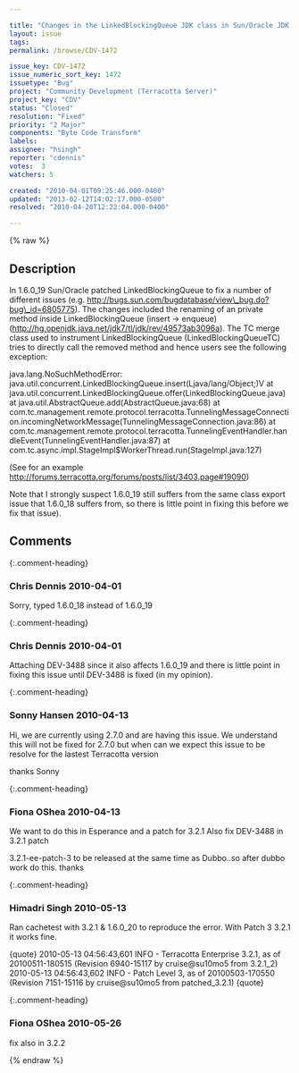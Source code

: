 ```yaml
---

title: "Changes in the LinkedBlockingQueue JDK class in Sun/Oracle JDK 1.6.0_19 break the TC instrumentation"
layout: issue
tags: 
permalink: /browse/CDV-1472

issue_key: CDV-1472
issue_numeric_sort_key: 1472
issuetype: "Bug"
project: "Community Development (Terracotta Server)"
project_key: "CDV"
status: "Closed"
resolution: "Fixed"
priority: "2 Major"
components: "Byte Code Transform"
labels: 
assignee: "hsingh"
reporter: "cdennis"
votes:  3
watchers: 5

created: "2010-04-01T09:25:46.000-0400"
updated: "2013-02-12T14:02:17.000-0500"
resolved: "2010-04-20T12:22:04.000-0400"

---
```




{% raw %}



## Description

<div markdown="1" class="description">

In 1.6.0\_19 Sun/Oracle patched LinkedBlockingQueue to fix a number of different issues (e.g. http://bugs.sun.com/bugdatabase/view\_bug.do?bug\_id=6805775).  The changes included the renaming of an private method inside LinkedBlockingQueue (insert -> enqueue) (http://hg.openjdk.java.net/jdk7/tl/jdk/rev/49573ab3096a).  The TC merge class used to instrument LinkedBlockingQueue (LinkedBlockingQueueTC) tries to directly call the removed method and hence users see the following exception:

java.lang.NoSuchMethodError: java.util.concurrent.LinkedBlockingQueue.insert(Ljava/lang/Object;)V
at java.util.concurrent.LinkedBlockingQueue.offer(LinkedBlockingQueue.java)
at java.util.AbstractQueue.add(AbstractQueue.java:68)
at com.tc.management.remote.protocol.terracotta.TunnelingMessageConnection.incomingNetworkMessage(TunnelingMessageConnection.java:86)
at com.tc.management.remote.protocol.terracotta.TunnelingEventHandler.handleEvent(TunnelingEventHandler.java:87)
at com.tc.async.impl.StageImpl$WorkerThread.run(StageImpl.java:127)

(See for an example http://forums.terracotta.org/forums/posts/list/3403.page#19090)

Note that I strongly suspect 1.6.0\_19 still suffers from the same class export issue that 1.6.0\_18 suffers from, so there is little point in fixing this before we fix that issue).

</div>

## Comments


{:.comment-heading}
### **Chris Dennis** <span class="date">2010-04-01</span>

<div markdown="1" class="comment">

Sorry, typed 1.6.0\_18 instead of 1.6.0\_19

</div>


{:.comment-heading}
### **Chris Dennis** <span class="date">2010-04-01</span>

<div markdown="1" class="comment">

Attaching DEV-3488 since it also affects 1.6.0\_19 and there is little point in fixing this issue until DEV-3488 is fixed (in my opinion).

</div>


{:.comment-heading}
### **Sonny Hansen** <span class="date">2010-04-13</span>

<div markdown="1" class="comment">

Hi, we are currently using 2.7.0 and are having this issue. We understand this will not be fixed for 2.7.0 but when can we expect this issue to be resolve for the lastest Terracotta version

thanks
Sonny

</div>


{:.comment-heading}
### **Fiona OShea** <span class="date">2010-04-13</span>

<div markdown="1" class="comment">

We want to do this in Esperance and a patch for 3.2.1
Also fix DEV-3488 in 3.2.1 patch

3.2.1-ee-patch-3 to be released at the same time as Dubbo..so after dubbo work do this. thanks

</div>


{:.comment-heading}
### **Himadri Singh** <span class="date">2010-05-13</span>

<div markdown="1" class="comment">

Ran cachetest with 3.2.1 & 1.6.0\_20 to reproduce the error.
With Patch 3 3.2.1 it works fine.

\{quote\}
2010-05-13 04:56:43,601 INFO - Terracotta Enterprise 3.2.1, as of 20100511-180515 (Revision 6940-15117 by cruise@su10mo5 from 3.2.1\_2)
2010-05-13 04:56:43,602 INFO - Patch Level 3, as of 20100503-170550 (Revision 7151-15116 by cruise@su10mo5 from patched\_3.2.1)
\{quote\}

</div>


{:.comment-heading}
### **Fiona OShea** <span class="date">2010-05-26</span>

<div markdown="1" class="comment">

fix also in 3.2.2

</div>



{% endraw %}
